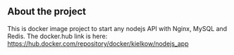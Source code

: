 ## About the project

This is docker image project to start any nodejs API with Nginx, MySQL and Redis.
The docker.hub link is here: https://hub.docker.com/repository/docker/kielkow/nodejs_app

